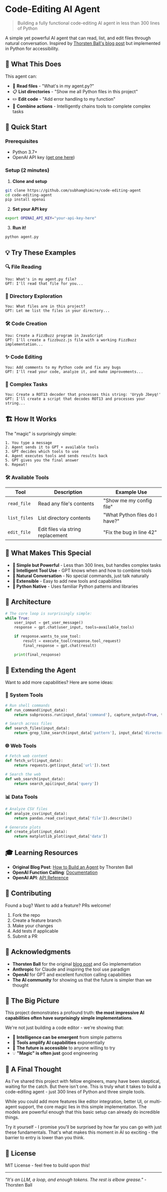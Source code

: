 # Code-Editing AI Agent

> Building a fully functional code-editing AI agent in less than 300 lines of Python

A simple yet powerful AI agent that can read, list, and edit files through natural conversation. Inspired by [Thorsten Ball's blog post](https://ampcode.com/how-to-build-an-agent) but implemented in Python for accessibility.

## 🎯 What This Does

This agent can:

- 📖 **Read files** - "What's in my agent.py?"
- 📋 **List directories** - "Show me all Python files in this project"
- ✏️ **Edit code** - "Add error handling to my function"
- 🔄 **Combine actions** - Intelligently chains tools to complete complex tasks

## 🚀 Quick Start

### Prerequisites

- Python 3.7+
- OpenAI API key ([get one here](https://platform.openai.com/api-keys))

### Setup (2 minutes)

1. **Clone and setup**

```bash
git clone https://github.com/subhamghimire/code-editing-agent
cd code-editing-agent
pip install openai
```

2. **Set your API key**

```bash
export OPENAI_API_KEY="your-api-key-here"
```

3. **Run it!**

```bash
python agent.py
```

## 💡 Try These Examples

### 🔍 File Reading

```
You: What's in my agent.py file?
GPT: I'll read that file for you...
```

### 📁 Directory Exploration

```
You: What files are in this project?
GPT: Let me list the files in your directory...
```

### 🛠️ Code Creation

```
You: Create a FizzBuzz program in JavaScript
GPT: I'll create a fizzbuzz.js file with a working FizzBuzz implementation...
```

### ✨ Code Editing

```
You: Add comments to my Python code and fix any bugs
GPT: I'll read your code, analyze it, and make improvements...
```

### 🧩 Complex Tasks

```
You: Create a ROT13 decoder that processes this string: 'Uryyb Jbeyq!'
GPT: I'll create a script that decodes ROT13 and processes your string...
```

## 🏗️ How It Works

The "magic" is surprisingly simple:

```
1. You type a message
2. Agent sends it to GPT + available tools
3. GPT decides which tools to use
4. Agent executes tools and sends results back
5. GPT gives you the final answer
6. Repeat!
```

### 🛠️ Available Tools

| Tool         | Description                       | Example Use                    |
| ------------ | --------------------------------- | ------------------------------ |
| `read_file`  | Read any file's contents          | "Show me my config file"       |
| `list_files` | List directory contents           | "What Python files do I have?" |
| `edit_file`  | Edit files via string replacement | "Fix the bug in line 42"       |

## 🎨 What Makes This Special

- **🎯 Simple but Powerful** - Less than 300 lines, but handles complex tasks
- **🧠 Intelligent Tool Use** - GPT knows when and how to combine tools
- **💬 Natural Conversation** - No special commands, just talk naturally
- **🔧 Extensible** - Easy to add new tools and capabilities
- **🐍 Python Native** - Uses familiar Python patterns and libraries

## 🔧 Architecture

```python
# The core loop is surprisingly simple:
while True:
    user_input = get_user_message()
    response = gpt.chat(user_input, tools=available_tools)

    if response.wants_to_use_tool:
        result = execute_tool(response.tool_request)
        final_response = gpt.chat(result)

    print(final_response)
```

## 🚀 Extending the Agent

Want to add more capabilities? Here are some ideas:

### 🔧 System Tools

```python
# Run shell commands
def run_command(input_data):
    return subprocess.run(input_data['command'], capture_output=True, text=True)

# Search across files
def search_files(input_data):
    return grep_like_search(input_data['pattern'], input_data['directory'])
```

### 🌐 Web Tools

```python
# Fetch web content
def fetch_url(input_data):
    return requests.get(input_data['url']).text

# Search the web
def web_search(input_data):
    return search_api(input_data['query'])
```

### 📊 Data Tools

```python
# Analyze CSV files
def analyze_csv(input_data):
    return pandas.read_csv(input_data['file']).describe()

# Generate plots
def create_plot(input_data):
    return matplotlib_plot(input_data['data'])
```

## 🎓 Learning Resources

- **Original Blog Post**: [How to Build an Agent](https://ampcode.com/how-to-build-an-agent) by Thorsten Ball
- **OpenAI Function Calling**: [Documentation](https://platform.openai.com/docs/guides/function-calling)
- **OpenAI API**: [API Reference](https://platform.openai.com/docs/api-reference)

## 🤝 Contributing

Found a bug? Want to add a feature? PRs welcome!

1. Fork the repo
2. Create a feature branch
3. Make your changes
4. Add tests if applicable
5. Submit a PR

## 🙏 Acknowledgments

- **Thorsten Ball** for the original [blog post](https://ampcode.com/how-to-build-an-agent) and Go implementation
- **Anthropic** for Claude and inspiring the tool use paradigm
- **OpenAI** for GPT and excellent function calling capabilities
- **The AI community** for showing us that the future is simpler than we thought

## 🔮 The Big Picture

This project demonstrates a profound truth: **the most impressive AI capabilities often have surprisingly simple implementations**.

We're not just building a code editor - we're showing that:

- 🧠 **Intelligence can be emergent** from simple patterns
- 🔧 **Tools amplify AI capabilities** exponentially
- 🚀 **The future is accessible** to anyone willing to try
- 💡 **"Magic" is often just** good engineering

## 💭 A Final Thought

As I've shared this project with fellow engineers, many have been skeptical, waiting for the catch. But there isn't one. This is truly what it takes to build a code-editing agent - just 300 lines of Python and three simple tools.

While you could add more features like editor integration, better UI, or multi-agent support, the core magic lies in this simple implementation. The models are powerful enough that this basic setup can already do incredible things.

Try it yourself - I promise you'll be surprised by how far you can go with just these fundamentals. That's what makes this moment in AI so exciting - the barrier to entry is lower than you think.

## 📜 License

MIT License - feel free to build upon this!

---

_"It's an LLM, a loop, and enough tokens. The rest is elbow grease."_ - Thorsten Ball
